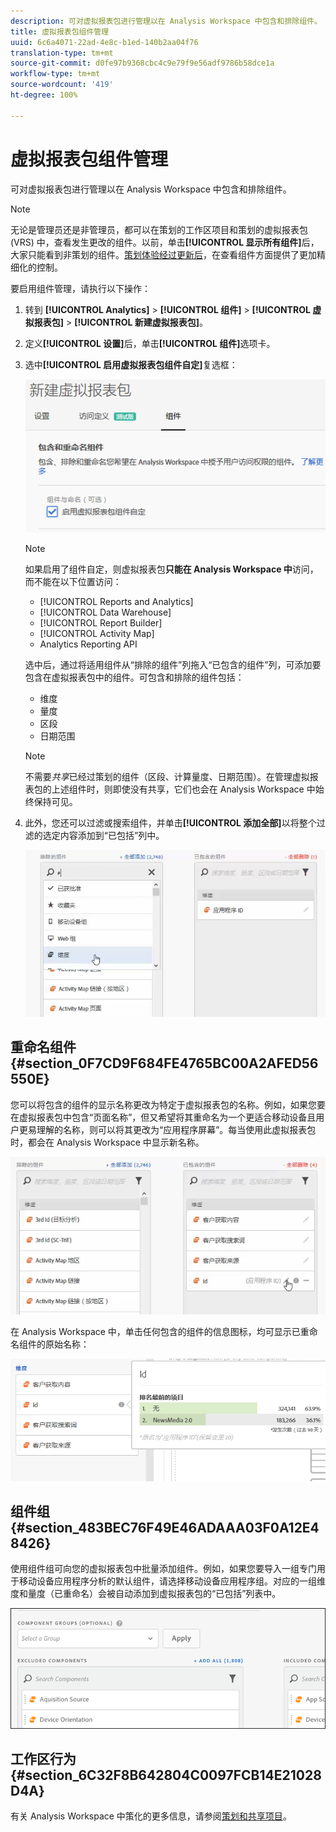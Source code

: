 ```yaml
---
description: 可对虚拟报表包进行管理以在 Analysis Workspace 中包含和排除组件。
title: 虚拟报表包组件管理
uuid: 6c6a4071-22ad-4e8c-b1ed-140b2aa04f76
translation-type: tm+mt
source-git-commit: d0fe97b9368cbc4c9e79f9e56adf9786b58dce1a
workflow-type: tm+mt
source-wordcount: '419'
ht-degree: 100%

---
```



# 虚拟报表包组件管理

可对虚拟报表包进行管理以在 Analysis Workspace 中包含和排除组件。

>[!NOTE]
>
>无论是管理员还是非管理员，都可以在策划的工作区项目和策划的虚拟报表包 (VRS) 中，查看发生更改的组件。以前，单击&#x200B;**[!UICONTROL 显示所有组件]**&#x200B;后，大家只能看到非策划的组件。[策划体验经过更新后](/help/analyze/analysis-workspace/curate-share/curate.md)，在查看组件方面提供了更加精细化的控制。

要启用组件管理，请执行以下操作：

1. 转到 **[!UICONTROL Analytics]** > **[!UICONTROL 组件]** > **[!UICONTROL 虚拟报表包]** > **[!UICONTROL 新建虚拟报表包]**。
1. 定义&#x200B;**[!UICONTROL 设置]**&#x200B;后，单击&#x200B;**[!UICONTROL 组件]**&#x200B;选项卡。

1. 选中&#x200B;**[!UICONTROL 启用虚拟报表包组件自定]**&#x200B;复选框：

   ![](assets/vrs-enable.png)

   >[!NOTE]
   >
   >如果启用了组件自定，则虚拟报表包&#x200B;**只能在 Analysis Workspace 中**&#x200B;访问，而不能在以下位置访问：
   >
   >* [!UICONTROL Reports and Analytics]
   >* [!UICONTROL Data Warehouse]
   >* [!UICONTROL Report Builder]
   >* [!UICONTROL Activity Map]
   >* Analytics Reporting API


   选中后，通过将适用组件从“排除的组件”列拖入“已包含的组件”列，可添加要包含在虚拟报表包中的组件。可包含和排除的组件包括：

   * 维度
   * 量度
   * 区段
   * 日期范围

   >[!NOTE]
   >
   >不需要&#x200B;*共享*&#x200B;已经过策划的组件（区段、计算量度、日期范围）。在管理虚拟报表包的上述组件时，则即使没有共享，它们也会在 Analysis Workspace 中始终保持可见。

1. 此外，您还可以过滤或搜索组件，并单击&#x200B;**[!UICONTROL 添加全部]**&#x200B;以将整个过滤的选定内容添加到“已包括”列中。

   ![](assets/vrs-add-all.png)

## 重命名组件 {#section_0F7CD9F684FE4765BC00A2AFED56550E}

您可以将包含的组件的显示名称更改为特定于虚拟报表包的名称。例如，如果您要在虚拟报表包中包含“页面名称”，但又希望将其重命名为一个更适合移动设备且用户更易理解的名称，则可以将其更改为“应用程序屏幕”。每当使用此虚拟报表包时，都会在 Analysis Workspace 中显示新名称。

![](assets/vrs-rename-component.png)

在 Analysis Workspace 中，单击任何包含的组件的信息图标，均可显示已重命名组件的原始名称：

![](assets/vrs-aw-renamed.png)

## 组件组  {#section_483BEC76F49E46ADAAA03F0A12E48426}

使用组件组可向您的虚拟报表包中批量添加组件。例如，如果您要导入一组专门用于移动设备应用程序分析的默认组件，请选择移动设备应用程序组。对应的一组维度和量度（已重命名）会被自动添加到虚拟报表包的“已包括”列表中。

![](assets/vrs-comp-grp.png)

## 工作区行为  {#section_6C32F8B642804C0097FCB14E21028D4A}

有关 Analysis Workspace 中策化的更多信息，请参阅[策划和共享项目](https://docs.adobe.com/content/help/zh-Hans/analytics/analyze/analysis-workspace/curate-share/curate.html)。
